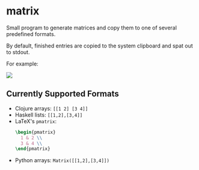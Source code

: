 # matrix

Small program to generate matrices and copy them to one of several
predefined formats.

By default, finished entries are copied to the system clipboard and spat
out to stdout.

For example:

![](https://user-images.githubusercontent.com/50166980/156989797-07046d20-9b87-44b7-a05f-b1ab8ddd3c12.gif)

## Currently Supported Formats

- Clojure arrays: `[[1 2] [3 4]]`
- Haskell lists: `[[1,2],[3,4]]`
- LaTeX's `pmatrix`:
  ``` tex
  \begin{pmatrix}
    1 & 2 \\
    3 & 4 \\
  \end{pmatrix}
  ```
- Python arrays: `Matrix([[1,2],[3,4]])`
